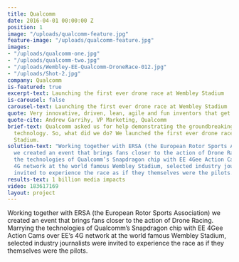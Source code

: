 ```yaml
---
title: Qualcomm
date: 2016-04-01 00:00:00 Z
position: 1
image: "/uploads/qualcomm-feature.jpg"
feature-image: "/uploads/qualcomm-feature.jpg"
images:
- "/uploads/qualcomm-one.jpg"
- "/uploads/qualcomm-two.jpg"
- "/uploads/Wembley-EE-Qualcomm-DroneRace-012.jpg"
- "/uploads/Shot-2.jpg"
company: Qualcomm
is-featured: true
excerpt-text: Launching the first ever drone race at Wembley Stadium
is-carousel: false
carousel-text: Launching the first ever drone race at Wembley Stadium
quote: Very innovative, driven, lean, agile and fun inventors that get the job done
quote-cite: Andrew Garrihy, VP Marketing, Qualcomm
brief-text: Qualcomm asked us for help demonstrating the groundbreaking power of their
  technology. So, what did we do? We launched the first ever drone race at Wembley
  Stadium.
solution-text: "Working together with ERSA (the European Rotor Sports Association)
  we created an event that brings fans closer to the action of Drone Racing. \n\nMarrying
  the technologies of Qualcomm’s Snapdragon chip with EE 4Gee Action Cams over EE’s
  4G network at the world famous Wembley Stadium, selected industry journalists were
  invited to experience the race as if they themselves were the pilots."
results-text: 1 billion media impacts
video: 183617169
layout: project
---
```


Working together with ERSA (the European Rotor Sports Association) we created an event that brings fans closer to the action of Drone Racing. Marrying the technologies of Qualcomm’s Snapdragon chip with EE 4Gee Action Cams over EE’s 4G network at the world famous Wembley Stadium, selected industry journalists were invited to experience the race as if they themselves were the pilots.